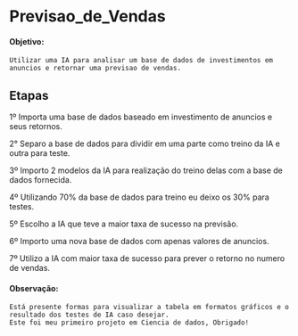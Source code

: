 # Previsao_de_Vendas

#### Objetivo:
	Utilizar uma IA para analisar um base de dados de investimentos em anuncios e retornar uma previsao de vendas.
	
## Etapas
1º Importa uma base de dados baseado em investimento de anuncios e seus retornos.

2° Separo a base de dados para dividir em uma parte como treino da IA e outra para teste.

3º Importo 2 modelos da IA para realização do treino delas com a base de dados fornecida.

4º Utilizando 70% da base de dados para treino eu deixo os 30% para testes.

5º Escolho a IA que teve a maior taxa de sucesso na previsão.

6º Importo uma nova base de dados com apenas valores de anuncios.

7º Utilizo a IA com maior taxa de sucesso para prever o retorno no numero de vendas.


#### Observação:
	Está presente formas para visualizar a tabela em formatos gráficos e o resultado dos testes de IA caso desejar.
	Este foi meu primeiro projeto em Ciencia de dados, Obrigado!
  
